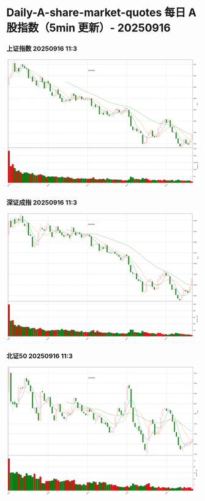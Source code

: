 
# Daily-A-share-market-quotes 每日 A 股指数（5min 更新）- 20250916

### 上证指数 20250916 11:3
![](./fig/2025/9/20250916-sh000001.png)

### 深证成指 20250916 11:3
![](./fig/2025/9/20250916-sz399001.png)

### 北证50 20250916 11:3
![](./fig/2025/9/20250916-bj899050.png)
